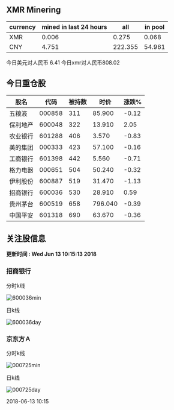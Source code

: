 ## XMR Minering

|currency|mined in last 24 hours|all|in pool|
|---|---|---|---|
|XMR|0.006|0.275|0.068|
|CNY|4.751|222.355|54.961|

今日美元对人民币 6.41	今日xmr对人民币808.02


## 今日重仓股 

|股名|代码|被持数|时价|涨跌%|
|---|---|---|---|---|
|五粮液|000858|311|85.900|-0.12|
|保利地产|600048|322|13.910|2.05|
|农业银行|601288|406|3.570|-0.83|
|美的集团|000333|423|57.100|-0.16|
|工商银行|601398|442|5.560|-0.71|
|格力电器|000651|504|50.240|-0.32|
|伊利股份|600887|519|31.470|-1.13|
|招商银行|600036|530|28.910|0.59|
|贵州茅台|600519|658|796.040|-0.39|
|中国平安|601318|690|63.670|-0.36|

## 关注股信息
**更新时间 : Wed Jun 13 10:15:13 2018**
### 招商银行 
分时k线

![600036min](http://image.sinajs.cn/newchart/min/n/sh600036.gif)

日k线

![600036day](http://image.sinajs.cn/newchart/daily/n/sh600036.gif)

### 京东方Ａ 
分时k线

![000725min](http://image.sinajs.cn/newchart/min/n/sz000725.gif)

日k线

![000725day](http://image.sinajs.cn/newchart/daily/n/sz000725.gif)

2018-06-13 10:15